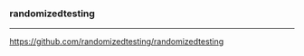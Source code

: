 ### randomizedtesting
---
https://github.com/randomizedtesting/randomizedtesting

```
```

```
```

```
```


